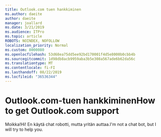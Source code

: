 ```yaml
---
title: Outlook.com tuen hankkiminen
ms.author: daeite
author: daeite
manager: joallard
ms.date: 3/21/2019
ms.audience: ITPro
ms.topic: article
ROBOTS: NOINDEX, NOFOLLOW
localization_priority: Normal
ms.custom: 8000080
ms.openlocfilehash: 53d68ea75dd5ee92bd170001f4d5e8000b0cbb4b
ms.sourcegitcommit: 1d98db8acb9959aba3b5e308a567ade6b62da56c
ms.translationtype: MT
ms.contentlocale: fi-FI
ms.lasthandoff: 08/22/2019
ms.locfileid: "36536344"
---
```

# <a name="how-to-get-outlookcom-support"></a><span data-ttu-id="8078e-102">Outlook.com-tuen hankkiminen</span><span class="sxs-lookup"><span data-stu-id="8078e-102">How to get Outlook.com support</span></span>

<span data-ttu-id="8078e-103">Moikka!</span><span class="sxs-lookup"><span data-stu-id="8078e-103">Hi!</span></span>
<span data-ttu-id="8078e-104">En käytä chat robotti, mutta yritän auttaa.</span><span class="sxs-lookup"><span data-stu-id="8078e-104">I'm not a chat bot, but I will try to help you.</span></span>


